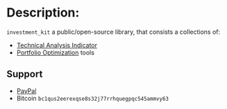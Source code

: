 <h1> Description: </h1>

`investment_kit` a public/open-source library, that consists a collections of:

* [Technical Analysis Indicator](https://www.investopedia.com/terms/t/technicalanalysis.asp)
* [Portfolio Optimization](https://www.wallstreetmojo.com/portfolio-optimization/) tools





<h2> Support </h2>

* [PayPal](https://paypal.me/pjendthen?country.x=ID&locale.x=en_US)
* Bitcoin ``` bc1qus2eerexqse8s32j77rrhquegpqc545ammvy63 ```



